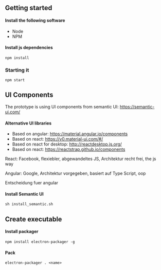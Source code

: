 ## Getting started
#### Install the following software

- Node
- NPM

#### Install js dependencies

```
npm install
```

### Starting it

```
npm start
``` 

## UI Components
The prototype is using UI components from semantic UI: https://semantic-ui.com/

#### Alternative UI libraries

- Based on angular:           https://material.angular.io/components
- Based on react:             https://v0.material-ui.com/#/
- Based on react for desktop: http://reactdesktop.js.org/
- Based on react:             https://reactstrap.github.io/components

React: Facebook, flexiebler, abgewandeltes JS, Architektur recht frei, the js way

Angular: Google, Architektur vorgegeben, basiert auf Type Script, oop

Entscheidung fuer angular

#### Install Semantic UI

```
sh install_semantic.sh
```

## Create executable

#### Install packager 

```
npm install electron-packager -g
```

#### Pack

```
electron-packager . <name> 
```
